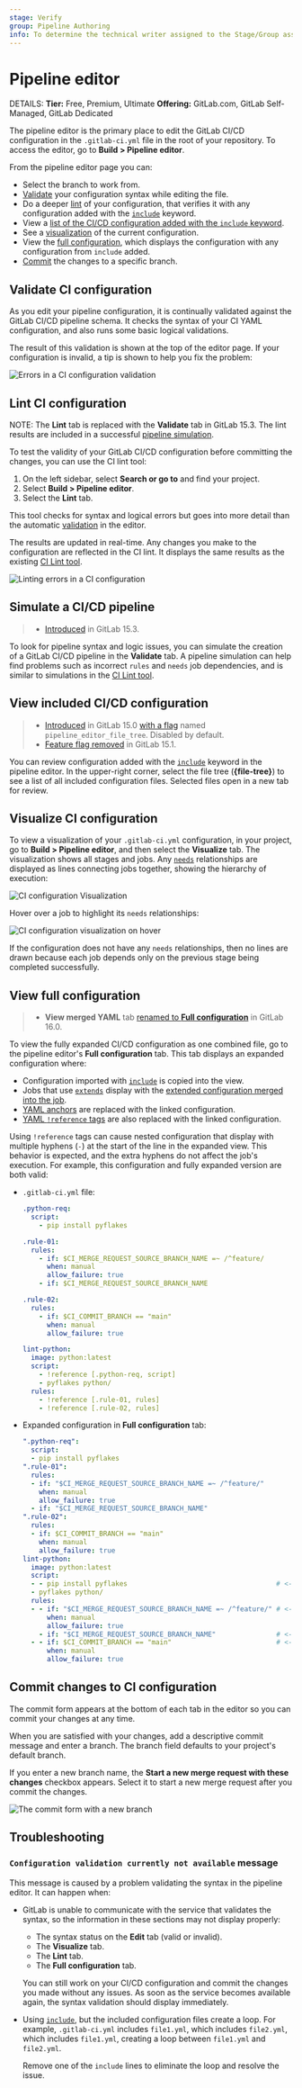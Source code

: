 ```yaml
---
stage: Verify
group: Pipeline Authoring
info: To determine the technical writer assigned to the Stage/Group associated with this page, see https://handbook.gitlab.com/handbook/product/ux/technical-writing/#assignments
---
```


# Pipeline editor

DETAILS:
**Tier:** Free, Premium, Ultimate
**Offering:** GitLab.com, GitLab Self-Managed, GitLab Dedicated

The pipeline editor is the primary place to edit the GitLab CI/CD configuration in
the `.gitlab-ci.yml` file in the root of your repository. To access the editor, go to **Build > Pipeline editor**.

From the pipeline editor page you can:

- Select the branch to work from.
- [Validate](#validate-ci-configuration) your configuration syntax while editing the file.
- Do a deeper [lint](#lint-ci-configuration) of your configuration, that verifies it with any configuration
  added with the [`include`](../yaml/index.md#include) keyword.
- View a [list of the CI/CD configuration added with the `include` keyword](#view-included-cicd-configuration).
- See a [visualization](#visualize-ci-configuration) of the current configuration.
- View the [full configuration](#view-full-configuration), which displays the configuration with any configuration from `include` added.
- [Commit](#commit-changes-to-ci-configuration) the changes to a specific branch.

## Validate CI configuration

As you edit your pipeline configuration, it is continually validated against the GitLab CI/CD
pipeline schema. It checks the syntax of your CI YAML configuration, and also runs
some basic logical validations.

The result of this validation is shown at the top of the editor page. If your configuration
is invalid, a tip is shown to help you fix the problem:

![Errors in a CI configuration validation](img/pipeline_editor_validate_v13_8.png)

## Lint CI configuration

NOTE:
The **Lint** tab is replaced with the **Validate** tab in GitLab 15.3. The lint results are included
in a successful [pipeline simulation](#simulate-a-cicd-pipeline).

To test the validity of your GitLab CI/CD configuration before committing the changes,
you can use the CI lint tool:

1. On the left sidebar, select **Search or go to** and find your project.
1. Select **Build > Pipeline editor**.
1. Select the **Lint** tab.

This tool checks for syntax and logical errors but goes into more detail than the
automatic [validation](#validate-ci-configuration) in the editor.

The results are updated in real-time. Any changes you make to the configuration are
reflected in the CI lint. It displays the same results as the existing [CI Lint tool](../yaml/lint.md).

![Linting errors in a CI configuration](img/pipeline_editor_lint_v13_8.png)

## Simulate a CI/CD pipeline

> - [Introduced](https://gitlab.com/gitlab-org/gitlab/-/issues/337282) in GitLab 15.3.

To look for pipeline syntax and logic issues, you can simulate the creation of a
GitLab CI/CD pipeline in the **Validate** tab. A pipeline simulation can help find
problems such as incorrect `rules` and `needs` job dependencies, and is similar to
simulations in the [CI Lint tool](../yaml/lint.md#simulate-a-pipeline).

## View included CI/CD configuration

> - [Introduced](https://gitlab.com/groups/gitlab-org/-/epics/7064) in GitLab 15.0 [with a flag](../../administration/feature_flags.md) named `pipeline_editor_file_tree`. Disabled by default.
> - [Feature flag removed](https://gitlab.com/gitlab-org/gitlab/-/issues/357219) in GitLab 15.1.

You can review configuration added with the [`include`](../yaml/index.md#include)
keyword in the pipeline editor. In the upper-right corner, select the file tree (**{file-tree}**)
to see a list of all included configuration files. Selected files open in a new tab
for review.

## Visualize CI configuration

To view a visualization of your `.gitlab-ci.yml` configuration, in your project,
go to **Build > Pipeline editor**, and then select the **Visualize** tab. The
visualization shows all stages and jobs. Any [`needs`](../yaml/index.md#needs)
relationships are displayed as lines connecting jobs together, showing the
hierarchy of execution:

![CI configuration Visualization](img/ci_config_visualization_v13_7.png)

Hover over a job to highlight its `needs` relationships:

![CI configuration visualization on hover](img/ci_config_visualization_hover_v13_7.png)

If the configuration does not have any `needs` relationships, then no lines are drawn because
each job depends only on the previous stage being completed successfully.

## View full configuration

> - **View merged YAML** tab [renamed to **Full configuration**](https://gitlab.com/gitlab-org/gitlab/-/issues/377404) in GitLab 16.0.

To view the fully expanded CI/CD configuration as one combined file, go to the
pipeline editor's **Full configuration** tab. This tab displays an expanded configuration
where:

- Configuration imported with [`include`](../yaml/index.md#include) is copied into the view.
- Jobs that use [`extends`](../yaml/index.md#extends) display with the
  [extended configuration merged into the job](../yaml/yaml_optimization.md#merge-details).
- [YAML anchors](../yaml/yaml_optimization.md#anchors) are replaced with the linked configuration.
- [YAML `!reference` tags](../yaml/yaml_optimization.md#reference-tags) are also replaced
  with the linked configuration.

Using `!reference` tags can cause nested configuration that display with
multiple hyphens (`-`) at the start of the line in the expanded view. This behavior is expected, and the extra
hyphens do not affect the job's execution. For example, this configuration and
fully expanded version are both valid:

- `.gitlab-ci.yml` file:

  ```yaml
  .python-req:
    script:
      - pip install pyflakes

  .rule-01:
    rules:
      - if: $CI_MERGE_REQUEST_SOURCE_BRANCH_NAME =~ /^feature/
        when: manual
        allow_failure: true
      - if: $CI_MERGE_REQUEST_SOURCE_BRANCH_NAME

  .rule-02:
    rules:
      - if: $CI_COMMIT_BRANCH == "main"
        when: manual
        allow_failure: true

  lint-python:
    image: python:latest
    script:
      - !reference [.python-req, script]
      - pyflakes python/
    rules:
      - !reference [.rule-01, rules]
      - !reference [.rule-02, rules]
  ```

- Expanded configuration in **Full configuration** tab:

  ```yaml
  ".python-req":
    script:
    - pip install pyflakes
  ".rule-01":
    rules:
    - if: "$CI_MERGE_REQUEST_SOURCE_BRANCH_NAME =~ /^feature/"
      when: manual
      allow_failure: true
    - if: "$CI_MERGE_REQUEST_SOURCE_BRANCH_NAME"
  ".rule-02":
    rules:
    - if: $CI_COMMIT_BRANCH == "main"
      when: manual
      allow_failure: true
  lint-python:
    image: python:latest
    script:
    - - pip install pyflakes                                     # <- The extra hyphens do not affect the job's execution.
    - pyflakes python/
    rules:
    - - if: "$CI_MERGE_REQUEST_SOURCE_BRANCH_NAME =~ /^feature/" # <- The extra hyphens do not affect the job's execution.
        when: manual
        allow_failure: true
      - if: "$CI_MERGE_REQUEST_SOURCE_BRANCH_NAME"               # <- No extra hyphen but aligned with previous rule
    - - if: $CI_COMMIT_BRANCH == "main"                          # <- The extra hyphens do not affect the job's execution.
        when: manual
        allow_failure: true
  ```

## Commit changes to CI configuration

The commit form appears at the bottom of each tab in the editor so you can commit
your changes at any time.

When you are satisfied with your changes, add a descriptive commit message and enter
a branch. The branch field defaults to your project's default branch.

If you enter a new branch name, the **Start a new merge request with these changes**
checkbox appears. Select it to start a new merge request after you commit the changes.

![The commit form with a new branch](img/pipeline_editor_commit_v13_8.png)

## Troubleshooting

### `Configuration validation currently not available` message

This message is caused by a problem validating the syntax in the pipeline editor.
It can happen when:

- GitLab is unable to communicate with the service that validates the syntax, so the
  information in these sections may not display properly:

  - The syntax status on the **Edit** tab (valid or invalid).
  - The **Visualize** tab.
  - The **Lint** tab.
  - The **Full configuration** tab.

  You can still work on your CI/CD configuration and commit the changes you made without
  any issues. As soon as the service becomes available again, the syntax validation
  should display immediately.

- Using [`include`](../yaml/index.md#include), but the included configuration files create a loop.
  For example, `.gitlab-ci.yml` includes `file1.yml`, which includes `file2.yml`,
  which includes `file1.yml`, creating a loop between `file1.yml` and `file2.yml`.

  Remove one of the `include` lines to eliminate the loop and resolve the issue.

